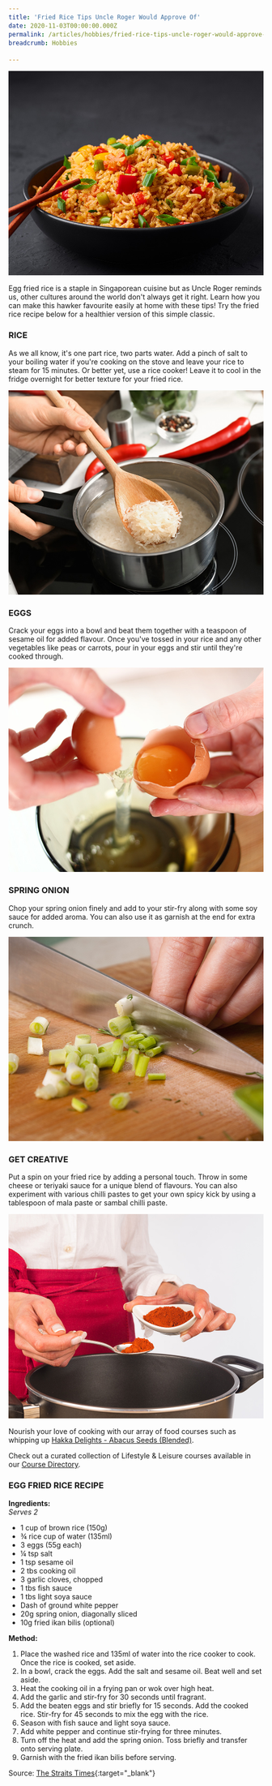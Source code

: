 ```yaml
---
title: 'Fried Rice Tips Uncle Roger Would Approve Of'
date: 2020-11-03T00:00:00.000Z
permalink: /articles/hobbies/fried-rice-tips-uncle-roger-would-approve-of
breadcrumb: Hobbies

---
```


![Fried Rice Tips Uncle Roger Would Approve Of](/images/content-articles/hobbies/fried-rice-tips-uncle-roger-would-approve-of-img1.jpg)

Egg fried rice is a staple in Singaporean cuisine but as Uncle Roger reminds us, other cultures around the world don't always get it right. Learn how you can make this hawker favourite easily at home with these tips! Try the fried rice recipe below for a healthier version of this simple classic.

### RICE

As we all know, it's one part rice, two parts water. Add a pinch of salt to your boiling water if you're cooking on the stove and leave your rice to steam for 15 minutes. Or better yet, use a rice cooker! Leave it to cool in the fridge overnight for better texture for your fried rice.

![Fried Rice Tips Uncle Roger Would Approve Of](/images/content-articles/hobbies/fried-rice-tips-uncle-roger-would-approve-of-img2.jpg)

### EGGS

Crack your eggs into a bowl and beat them together with a teaspoon of sesame oil for added flavour. Once you've tossed in your rice and any other vegetables like peas or carrots, pour in your eggs and stir until they're cooked through.

![Fried Rice Tips Uncle Roger Would Approve Of](/images/content-articles/hobbies/fried-rice-tips-uncle-roger-would-approve-of-img3.jpg)

### SPRING ONION

Chop your spring onion finely and add to your stir-fry along with some soy sauce for added aroma. You can also use it as garnish at the end for extra crunch.

![Fried Rice Tips Uncle Roger Would Approve Of](/images/content-articles/hobbies/fried-rice-tips-uncle-roger-would-approve-of-img4.jpg)

### GET CREATIVE

Put a spin on your fried rice by adding a personal touch. Throw in some cheese or teriyaki sauce for a unique blend of flavours. You can also experiment with various chilli pastes to get your own spicy kick by using a tablespoon of mala paste or sambal chilli paste.

![Fried Rice Tips Uncle Roger Would Approve Of](/images/content-articles/hobbies/fried-rice-tips-uncle-roger-would-approve-of-img5.jpg)

Nourish your love of cooking with our array of food courses such as whipping up [Hakka Delights - Abacus Seeds (Blended)](../../course-directory/lifestyle-and-leisure/#hakkadelightsabacusseedsblendedcourses).

Check out a curated collection of Lifestyle & Leisure courses available in our [Course Directory](../../course-directory/lifestyle-and-leisure/).


### EGG FRIED RICE RECIPE
**Ingredients:**<br>
*Serves 2*

- 1 cup of brown rice (150g)
- ¾ rice cup of water (135ml)
- 3 eggs (55g each)
- ¼ tsp salt
- 1 tsp sesame oil
- 2 tbs cooking oil
- 3 garlic cloves, chopped
- 1 tbs fish sauce
- 1 tbs light soya sauce
- Dash of ground white pepper
- 20g spring onion, diagonally sliced
- 10g fried ikan bilis (optional)
 

**Method:**
1. Place the washed rice and 135ml of water into the rice cooker to cook. Once the rice is cooked, set aside.
2. In a bowl, crack the eggs. Add the salt and sesame oil. Beat well and set aside.
3. Heat the cooking oil in a frying pan or wok over high heat.
4. Add the garlic and stir-fry for 30 seconds until fragrant.
5. Add the beaten eggs and stir briefly for 15 seconds. Add the cooked rice. Stir-fry for 45 seconds to mix the egg with the rice.
6. Season with fish sauce and light soya sauce.
7. Add white pepper and continue stir-frying for three minutes.
8. Turn off the heat and add the spring onion. Toss briefly and transfer onto serving plate.
9. Garnish with the fried ikan bilis before serving.


Source: [The Straits Times](https://www.straitstimes.com/lifestyle/food/comfort-cooking-healthy-recipes){:target="_blank"}
